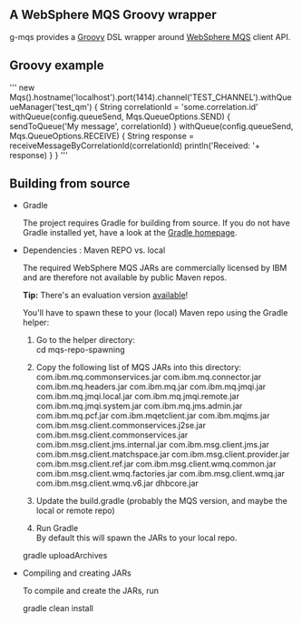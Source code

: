 A WebSphere MQS Groovy wrapper
------------------------------

g-mqs provides a [Groovy](http://groovy.codehaus.org) DSL wrapper around
[WebSphere MQS](http://www.ibm.com/software/products/en/wmq) client API.

Groovy example
--------------
'''
new Mqs().hostname('localhost').port(1414).channel('TEST_CHANNEL').withQueueManager('test_qm') {
  String correlationId = 'some.correlation.id'
  withQueue(config.queueSend, Mqs.QueueOptions.SEND) {
    sendToQueue('My message', correlationId)
  }
  withQueue(config.queueSend, Mqs.QueueOptions.RECEIVE) {
    String response = receiveMessageByCorrelationId(correlationId)
    println('Received: '+ response)
  }
}
'''

Building from source
--------------------

* Gradle

  The project requires Gradle for building from source. If you do not have Gradle installed yet, have a look at
  the [Gradle homepage](http://gradle.org).

* Dependencies : Maven REPO vs. local

  The required WebSphere MQS JARs are commercially licensed by IBM and are therefore not available by public Maven repos.

  **Tip:** There's an evaluation version [available](http://www.ibm.com/software/products/en/wmq)!

  You'll have to spawn these to your (local) Maven repo using the Gradle helper:

  1. Go to the helper directory:  
    cd mqs-repo-spawning

  2. Copy the following list of MQS JARs into this directory:  
    com.ibm.mq.commonservices.jar
    com.ibm.mq.connector.jar
    com.ibm.mq.headers.jar
    com.ibm.mq.jar
    com.ibm.mq.jmqi.jar
    com.ibm.mq.jmqi.local.jar
    com.ibm.mq.jmqi.remote.jar
    com.ibm.mq.jmqi.system.jar
    com.ibm.mq.jms.admin.jar
    com.ibm.mq.pcf.jar
    com.ibm.mqetclient.jar
    com.ibm.mqjms.jar
    com.ibm.msg.client.commonservices.j2se.jar
    com.ibm.msg.client.commonservices.jar
    com.ibm.msg.client.jms.internal.jar
    com.ibm.msg.client.jms.jar
    com.ibm.msg.client.matchspace.jar
    com.ibm.msg.client.provider.jar
    com.ibm.msg.client.ref.jar
    com.ibm.msg.client.wmq.common.jar
    com.ibm.msg.client.wmq.factories.jar
    com.ibm.msg.client.wmq.jar
    com.ibm.msg.client.wmq.v6.jar
    dhbcore.jar

  3. Update the build.gradle (probably the MQS version, and maybe the local or remote repo)

  4. Run Gradle  
     By default this will spawn the JARs to your local repo.

    gradle uploadArchives

* Compiling and creating JARs

  To compile and create the JARs, run

    gradle clean install

